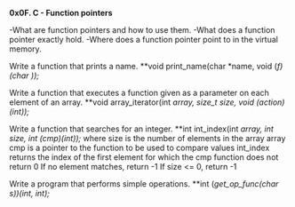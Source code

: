 **0x0F. C - Function pointers**

-What are function pointers and how to use them.
-What does a function pointer exactly hold.
-Where does a function pointer point to in the virtual memory.

Write a function that prints a name.
**void print_name(char *name, void (*f)(char *));**

Write a function that executes a function given as a parameter on each element of an array.
**void array_iterator(int *array, size_t size, void (*action)(int));**

Write a function that searches for an integer.
**int int_index(int *array, int size, int (*cmp)(int));**
where size is the number of elements in the array array
cmp is a pointer to the function to be used to compare values
int_index returns the index of the first element for which the cmp function does not return 0
If no element matches, return -1
If size <= 0, return -1

Write a program that performs simple operations.
**int (*get_op_func(char *s))(int, int);**

